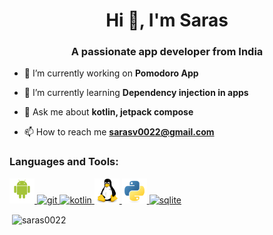 <!--
## Hi there 👋

I'm Saras and I love to make Android apps. I really enjoy making apps with jetpack compose. I also enjoy playing table tennis and computer games.

[![Anurag's GitHub stats](https://github-readme-stats.vercel.app/api?username=Saras0022)](https://github.com/anuraghazra/github-readme-stats)
-->

<h1 align="center">Hi 👋, I'm Saras</h1>
<h3 align="center">A passionate app developer from India</h3>

- 🔭 I’m currently working on **Pomodoro App**

- 🌱 I’m currently learning **Dependency injection in apps**

- 💬 Ask me about **kotlin, jetpack compose**

- 📫 How to reach me **sarasv0022@gmail.com**

<!--
<h3 align="left">Connect with me:</h3>
<p align="left">
<a href="https://www.leetcode.com/sfsf" target="blank"><img align="center" src="https://raw.githubusercontent.com/rahuldkjain/github-profile-readme-generator/master/src/images/icons/Social/leet-code.svg" alt="sfsf" height="30" width="40" /></a>
</p>
-->

<h3 align="left">Languages and Tools:</h3>
<p align="left"> <a href="https://developer.android.com" target="_blank" rel="noreferrer"> <img src="https://raw.githubusercontent.com/devicons/devicon/master/icons/android/android-original-wordmark.svg" alt="android" width="40" height="40"/> </a> <a href="https://git-scm.com/" target="_blank" rel="noreferrer"> <img src="https://www.vectorlogo.zone/logos/git-scm/git-scm-icon.svg" alt="git" width="40" height="40"/> </a> <a href="https://kotlinlang.org" target="_blank" rel="noreferrer"> <img src="https://www.vectorlogo.zone/logos/kotlinlang/kotlinlang-icon.svg" alt="kotlin" width="40" height="40"/> </a> <a href="https://www.linux.org/" target="_blank" rel="noreferrer"> <img src="https://raw.githubusercontent.com/devicons/devicon/master/icons/linux/linux-original.svg" alt="linux" width="40" height="40"/> </a> <a href="https://www.python.org" target="_blank" rel="noreferrer"> <img src="https://raw.githubusercontent.com/devicons/devicon/master/icons/python/python-original.svg" alt="python" width="40" height="40"/> </a> <a href="https://www.sqlite.org/" target="_blank" rel="noreferrer"> <img src="https://www.vectorlogo.zone/logos/sqlite/sqlite-icon.svg" alt="sqlite" width="40" height="40"/> </a> </p>

<p>&nbsp;<img align="center" src="https://github-readme-stats.vercel.app/api?username=saras0022&show_icons=true&locale=en" alt="saras0022" /></p>
